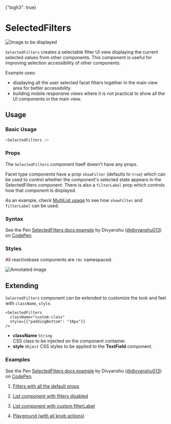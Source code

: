 {"bigh3": true}

# SelectedFilters

![Image to be displayed](https://i.imgur.com/DyW5jJ2.png)

`SelectedFilters` creates a selectable filter UI view displaying the current selected values from other components. This component is useful for improving selection accessibility of other components.

Example uses:
* displaying all the user selected facet filters together in the main view area for better accessibility.
* building mobile responsive views where it is not practical to show all the UI components in the main view.

## Usage

### Basic Usage

```js
<SelectedFilters />
```

### Props

The `SelectedFilters` component itself doesn't have any props.

Facet type components have a prop `showFilter` (defaults to `true`) which can be used to control whether the component's selected state appears in the SelectedFilters component. There is also a `filterLabel` prop which controls how that component is displayed.

As an example, check [MultiList usage](v1.0.0/components/MultiList.html#-multilist-usage) to see how `showFilter` and `filterLabel` can be used.

### Syntax

<p data-height="500" data-theme-id="light" data-slug-hash="ayMNZW" data-default-tab="js" data-user="divyanshu013" data-embed-version="2" data-pen-title="SelectedFilters docs example" class="codepen">See the Pen <a href="https://codepen.io/divyanshu013/pen/ayMNZW/">SelectedFilters docs example</a> by Divyanshu (<a href="https://codepen.io/divyanshu013">@divyanshu013</a>) on <a href="https://codepen.io">CodePen</a>.</p>
<script async src="https://production-assets.codepen.io/assets/embed/ei.js"></script>

### Styles

All reactivebase components are `rbc` namespaced.

![Annotated image](https://i.imgur.com/DzFn900.png)

## Extending

`SelectedFilters` component can be extended to customize the look and feel with `className`, `style`.

```
<SelectedFilters
  className="custom-class"
  style={{"paddingBottom": "10px"}}
/>
```

- **className** `String`  
    CSS class to be injected on the component container.
- **style** `Object`
    CSS styles to be applied to the **TextField** component.

### Examples

<p data-height="500" data-theme-id="light" data-slug-hash="ayMNZW" data-default-tab="result" data-user="divyanshu013" data-embed-version="2" data-pen-title="SelectedFilters docs example" class="codepen">See the Pen <a href="https://codepen.io/divyanshu013/pen/ayMNZW/">SelectedFilters docs example</a> by Divyanshu (<a href="https://codepen.io/divyanshu013">@divyanshu013</a>) on <a href="https://codepen.io">CodePen</a>.</p>
<script async src="https://production-assets.codepen.io/assets/embed/ei.js"></script>

1. [Filters with all the default props](../playground/?selectedKind=search%2FSelectedFilters&selectedStory=Basic&full=0&down=1&left=1&panelRight=0&downPanel=storybooks%2Fstorybook-addon-knobs)

2. [List component with filters disabled](../playground/?knob-showFilter=false&selectedKind=search%2FSelectedFilters&selectedStory=With%20no%20filter&full=0&down=1&left=1&panelRight=0&downPanel=storybooks%2Fstorybook-addon-knobs)

3. [List component with custom filterLabel](../playground/?knob-showFilter=false&knob-filterLabel=City%20filter&selectedKind=search%2FSelectedFilters&selectedStory=With%20filterLabel&full=0&down=1&left=1&panelRight=0&downPanel=storybooks%2Fstorybook-addon-knobs)

4. [Playground (with all knob actions)](../playground/?knob-showFilter=true&knob-filterLabel=City%20filter&selectedKind=search%2FSelectedFilters&selectedStory=Playground&full=0&down=1&left=1&panelRight=0&downPanel=storybooks%2Fstorybook-addon-knobs)
